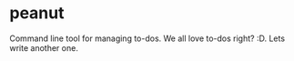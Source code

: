 # peanut

Command line tool for managing to-dos. We all love to-dos right? :D. Lets write another one.
